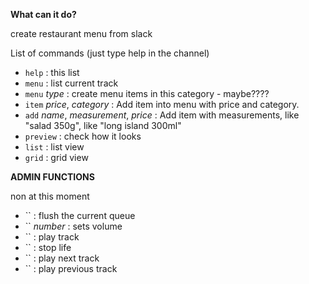 
**What can it do?**

create restaurant menu from slack



List of commands (just type help in the channel)

* `help` : this list
* `menu` : list current track
* `menu` _type_ : create menu items in this category - maybe????
* `item` _price_, _category_ : Add item into menu with price and category.
* `add` _name_, _measurement_, _price_ : Add item with measurements, like "salad 350g", like "long island 300ml"
* `preview` : check how it looks
* `list` : list view
* `grid` : grid view


**ADMIN FUNCTIONS**

non at this moment
* `` : flush the current queue
* `` _number_ : sets volume
* `` : play track
* `` : stop life
* `` : play next track
* `` : play previous track
